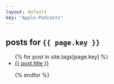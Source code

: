 ```yaml
---
layout: default
key: "Apple-Podcasts"
---
```


<h2>posts for <code>{{ page.key }}</code></h2>

<ul>{% for post in site.tags[page.key] %}

<li><a href="{{ site.baseurl }}{{ post.url }}">{{ post.title }}</a></li>

{% endfor %}</ul>